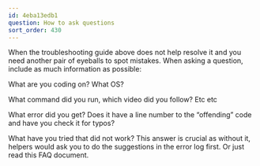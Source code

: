 ```yaml
---
id: 4eba13edb1
question: How to ask questions
sort_order: 430
---
```


When the troubleshooting guide above does not help resolve it and you need another pair of eyeballs to spot mistakes. When asking a question, include as much information as possible:

What are you coding on? What OS?

What command did you run, which video did you follow? Etc etc

What error did you get? Does it have a line number to the “offending” code and have you check it for typos?

What have you tried that did not work? This answer is crucial as without it, helpers would ask you to do the suggestions in the error log first. Or just read this FAQ document.

